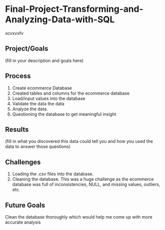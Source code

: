 # Final-Project-Transforming-and-Analyzing-Data-with-SQL
xcvxvxfv
## Project/Goals
(fill in your description and goals here)

## Process

1.	Create ecommerce Database
2.	Created tables and columns for the ecommerce database 
3.	Load/input values into the database
4.	Validate the data the data
5.	Analyze the data. 
6.	Questioning the database to get meaningful insight 


## Results
(fill in what you discovered this data could tell you and how you used the data to answer those questions)

## Challenges 

1.	Loading the .csv files into the database. 
2.	Cleaning the database. This was a huge challenge as the ecommerce database was full of inconsistencies, NULL, and missing values, outliers, etc. 


## Future Goals

Clean the database thoroughly which would help me come up with more accurate analysis 
